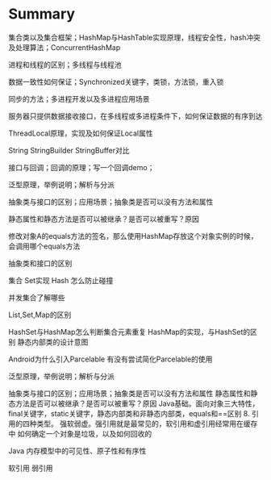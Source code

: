 # Summary
集合类以及集合框架；HashMap与HashTable实现原理，线程安全性，hash冲突及处理算法；ConcurrentHashMap

进程和线程的区别；多线程与线程池

数据一致性如何保证；Synchronized关键字，类锁，方法锁，重入锁

同步的方法；多进程开发以及多进程应用场景

服务器只提供数据接收接口，在多线程或多进程条件下，如何保证数据的有序到达

ThreadLocal原理，实现及如何保证Local属性

String StringBuilder StringBuffer对比

接口与回调；回调的原理；写一个回调demo；

泛型原理，举例说明；解析与分派

抽象类与接口的区别；应用场景；抽象类是否可以没有方法和属性

静态属性和静态方法是否可以被继承？是否可以被重写？原因

修改对象A的equals方法的签名，那么使用HashMap存放这个对象实例的时候，会调用哪个equals方法

抽象类和接口的区别

集合 Set实现 Hash 怎么防止碰撞

并发集合了解哪些

List,Set,Map的区别

HashSet与HashMap怎么判断集合元素重复
HashMap的实现，与HashSet的区别
静态内部类的设计意图

Android为什么引入Parcelable
有没有尝试简化Parcelable的使用

泛型原理，举例说明；解析与分派

抽象类与接口的区别；应用场景；抽象类是否可以没有方法和属性
静态属性和静态方法是否可以被继承？是否可以被重写？原因
Java基础。面向对象三大特性，final关键字，static关键字，静态内部类和非静态内部类，equals和==区别
8. 引用的四种类型。
强软弱虚。强引用就是最常见的，软引用和虚引用经常用在缓存中
如何确定一个对象是垃圾，以及如何回收的

Java 内存模型中的可见性、原子性和有序性

软引用 弱引用